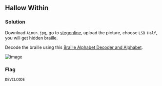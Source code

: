 ## Hallow Within

### Solution

Download `Ainun.jpg`, go to [stegonline](https://stegonline.georgeom.net/upload), upload the picture, choose `LSB Half`, you will get hidden braille.

Decode the braille using this [Braille Alphabet Decoder and Alphabet](https://www.boxentriq.com/code-breaking/braille-alphabet).

![image](https://github.com/0hanif0/rAKSASA2023CTF-Writeups/assets/23289982/4b0b6579-9186-4560-8794-4d002d9e247c)

### Flag
`DEVILCODE`
